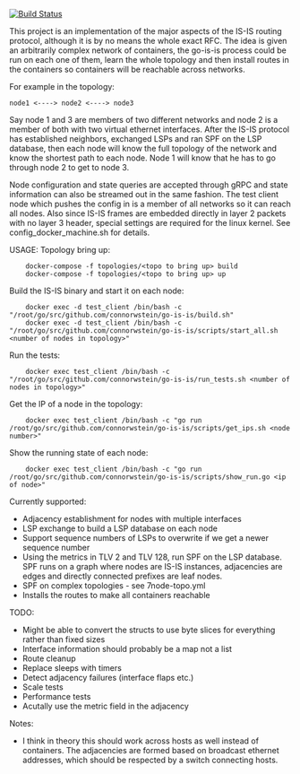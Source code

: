 [![Build Status](https://travis-ci.org/connorwstein/go-is-is.svg?branch=master)](https://travis-ci.org/connorwstein/go-is-is)

This project is an implementation of the major aspects of the IS-IS routing protocol, although it is by no means the whole exact RFC. The idea is given an arbitrarily complex network of containers, the go-is-is process could be run on each one of them, learn the whole topology and then install routes in the containers so containers will be reachable across networks.

For example in the topology:
~~~
node1 <----> node2 <----> node3
~~~

Say node 1 and 3 are members of two different networks and node 2 is a member of both with two virtual ethernet interfaces. After the IS-IS protocol has established neighbors, exchanged LSPs and ran SPF on the LSP database, then each node will know the full topology of the network and know the shortest path to each node. Node 1 will know that he has to go through node 2 to get to node 3. 

Node configuration and state queries are accepted through gRPC and state information can also be streamed out in the same fashion. The test client node which pushes the config in is a member of all networks so it can reach all nodes. Also since IS-IS frames are embedded directly in layer 2 packets with no layer 3 header, special settings are required for the linux kernel. See config_docker_machine.sh for details.

USAGE:
Topology bring up:
~~~
    docker-compose -f topologies/<topo to bring up> build
    docker-compose -f topologies/<topo to bring up> up
~~~
Build the IS-IS binary and start it on each node:
~~~
    docker exec -d test_client /bin/bash -c "/root/go/src/github.com/connorwstein/go-is-is/build.sh"
    docker exec -d test_client /bin/bash -c "/root/go/src/github.com/connorwstein/go-is-is/scripts/start_all.sh <number of nodes in topology>"
~~~

Run the tests:
~~~
    docker exec test_client /bin/bash -c "/root/go/src/github.com/connorwstein/go-is-is/run_tests.sh <number of nodes in topology>"
~~~

Get the IP of a node in the topology:
~~~
    docker exec test_client /bin/bash -c "go run /root/go/src/github.com/connorwstein/go-is-is/scripts/get_ips.sh <node number>"
~~~

Show the running state of each node:
~~~
    docker exec test_client /bin/bash -c "go run /root/go/src/github.com/connorwstein/go-is-is/scripts/show_run.go <ip of node>"
~~~

Currently supported:
- Adjacency establishment for nodes with multiple interfaces
- LSP exchange to build a LSP database on each node
- Support sequence numbers of LSPs to overwrite if we get a newer sequence number
- Using the metrics in TLV 2 and TLV 128, run SPF on the LSP database. SPF runs on a graph where
nodes are IS-IS instances, adjacencies are edges and directly connected prefixes are leaf nodes.
- SPF on complex topologies - see 7node-topo.yml 
- Installs the routes to make all containers reachable

TODO:
- Might be able to convert the structs to use byte slices for everything rather than fixed sizes
- Interface information should probably be a map not a list
- Route cleanup
- Replace sleeps with timers
- Detect adjacency failures (interface flaps etc.)
- Scale tests 
- Performance tests
- Acutally use the metric field in the adjacency

Notes:
- I think in theory this should work across hosts as well instead of containers. The adjacencies are formed based on 
broadcast ethernet addresses, which should be respected by a switch connecting hosts.
